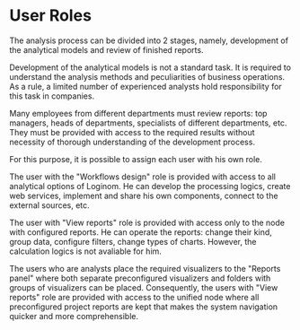 # User Roles

The analysis process can be divided into 2 stages, namely, development of the analytical models and review of finished reports.

Development of the analytical models is not a standard task. It is required to understand the analysis methods and peculiarities of business operations. As a rule, a limited number of experienced analysts hold responsibility for this task in companies.

Many employees from different departments must review reports: top managers, heads of departments, specialists of different departments, etc. They must be provided with access to the required results without necessity of thorough understanding of the development process.

For this purpose, it is possible to assign each user with his own role.

The user with the "Workflows design" role is provided with access to all analytical options of Loginom. He can develop the processing logics, create web services, implement and share his own components, connect to the external sources, etc.

The user with "View reports" role is provided with access only to the node with configured reports. He can operate the reports: change their kind, group data, configure filters, change types of charts. However, the calculation logics is not avaliable for him.

The users who are analysts place the required visualizers to the "Reports panel" where both separate preconfigured visualizers and folders with groups of visualizers can be placed. Consequently, the users with "View reports" role are provided with access to the unified node where all preconfigured project reports are kept that makes the system navigation quicker and more comprehensible.